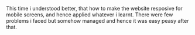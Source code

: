 This time i understood better, that how to make the website resposive for mobile screens, and hence applied whatever i learnt.
There were few problems i faced but somehow managed and hence it was easy peasy after that.